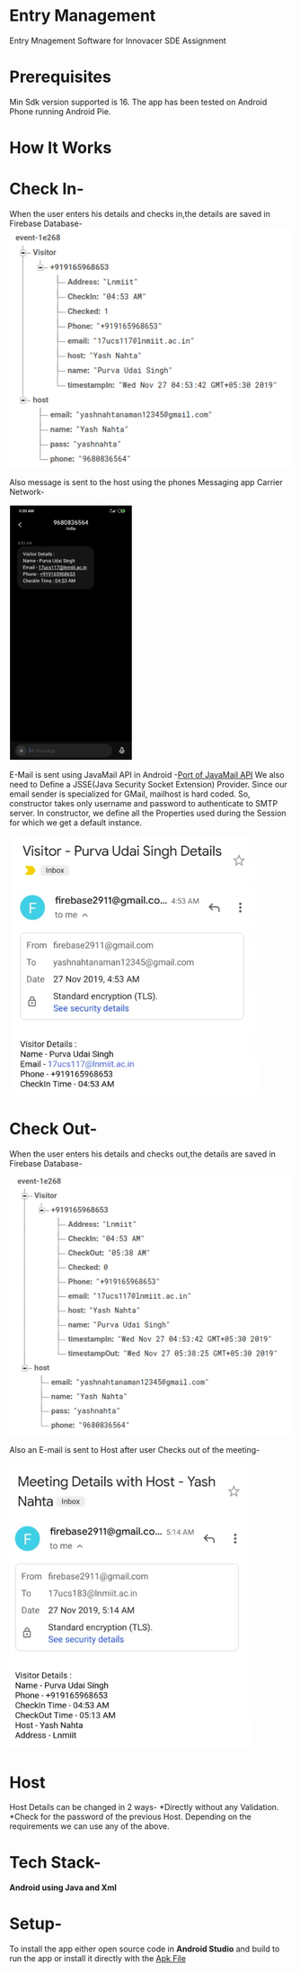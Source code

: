 # Entry Management
Entry Mnagement Software for Innovacer SDE Assignment

# Prerequisites
Min Sdk version supported is 16. The app has been tested on Android Phone running Android Pie.

# How It Works
# Check In-
When the user enters his details and checks in,the details are saved in Firebase Database-
![Database](firebase1.png)

Also message is sent to the host using the phones Messaging app Carrier Network-

![Database](sms1.png)

E-Mail is sent using JavaMail API in Android -[Port of JavaMail API](https://code.google.com/archive/p/javamail-android/)
We also need to Define a JSSE(Java Security Socket Extension) Provider.
Since our email sender is specialized for GMail, mailhost is hard coded. So, constructor takes only username and password to authenticate to SMTP server. In constructor, we define all the Properties used during the Session for which we get a default instance.

![Database](f2.png)

# Check Out-
When the user enters his details and checks out,the details are saved in Firebase Database-

![Database](f4.png)

Also an E-mail is sent to Host after user Checks out of the meeting-

![Database](f3.png)

# Host
Host Details can be changed in 2 ways-
*Directly without any Validation.
*Check for the password of the previous Host.
Depending on the requirements we can use any of the above.

# Tech Stack-
**Android using Java and Xml**

# Setup-
To install the app either open source code in **Android Studio** and build to run the app or install it directly with the [Apk File](link)


